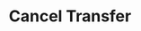---
title: Cancel Transfer
excerpt: Cancels a transfer with a hold that was sent to your account.
api:
  file: lolzteam-public-api-market.json
  operationId: Balance.Payments.Cancel
deprecated: false
hidden: false
metadata:
  title: ''
  description: ''
  robots: index
next:
  description: ''
---